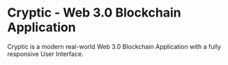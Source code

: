 # Cryptic - Web 3.0 Blockchain Application
Cryptic is a modern real-world Web 3.0 Blockchain Application with a fully responsive User Interface.
